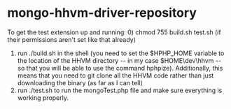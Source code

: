 mongo-hhvm-driver-repository
============================

To get the test extension up and running:
0) chmod 755 build.sh test.sh (if their permissions aren't set like
   that already)
1) run ./build.sh in the shell 
   (you need to set the $HPHP_HOME variable to the location of 
    the HHVM directory -- in my case $HOME\dev\hhvm -- 
    so that you will be able to use the command 
    hphpize). Additionally, this means that you need to git clone
    all the HHVM code rather than just downloading the binary (as far
    as I can tell)
2) run ./test.sh to run the mongoTest.php file and make sure everything
   is working properly.

